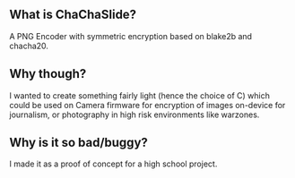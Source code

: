 ## What is ChaChaSlide?

A PNG Encoder with symmetric encryption based on blake2b and chacha20.

## Why though?

I wanted to create something fairly light (hence the choice of C) which could be used on Camera firmware for encryption of images on-device for journalism, or photography in high risk environments like warzones.

## Why is it so bad/buggy?

I made it as a proof of concept for a high school project.
